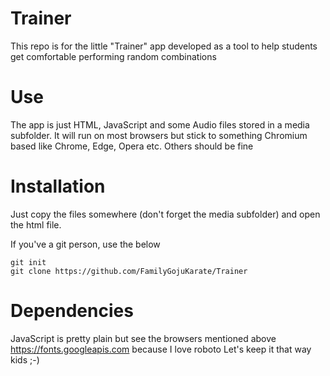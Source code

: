 # Trainer

This repo is for the little "Trainer" app developed as a tool to help students get comfortable performing random combinations

# Use

The app is just HTML, JavaScript and some Audio files stored in a media subfolder.  It will run on most browsers but stick to something Chromium based like Chrome, Edge, Opera etc.  Others should be fine 

# Installation

Just copy the files somewhere (don't forget the media subfolder) and open the html file.

If you've a git person, use the below

```
git init 
git clone https://github.com/FamilyGojuKarate/Trainer
```

# Dependencies
JavaScript is pretty plain but see the browsers mentioned above
https://fonts.googleapis.com because I love roboto 
Let's keep it that way kids ;-) 

